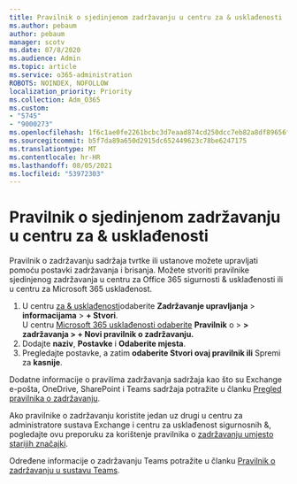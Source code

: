 ```yaml
---
title: Pravilnik o sjedinjenom zadržavanju u centru za & usklađenosti
ms.author: pebaum
author: pebaum
manager: scotv
ms.date: 07/8/2020
ms.audience: Admin
ms.topic: article
ms.service: o365-administration
ROBOTS: NOINDEX, NOFOLLOW
localization_priority: Priority
ms.collection: Adm_O365
ms.custom:
- "5745"
- "9000273"
ms.openlocfilehash: 1f6c1ae0fe2261bcbc3d7eaad874cd250dcc7eb82a8df89656fec9d5e60843ca
ms.sourcegitcommit: b5f7da89a650d2915dc652449623c78be6247175
ms.translationtype: MT
ms.contentlocale: hr-HR
ms.lasthandoff: 08/05/2021
ms.locfileid: "53972303"
---
```

# <a name="unified-retention-policies-in-the-security--compliance-center"></a>Pravilnik o sjedinjenom zadržavanju u centru za & usklađenosti

Pravilnik o zadržavanju sadržaja tvrtke ili ustanove možete upravljati pomoću postavki zadržavanja i brisanja. Možete stvoriti pravilnike sjedinjenog zadržavanja u centru za Office 365 sigurnosti & usklađenosti ili u centru za Microsoft 365 usklađenost. 

1. U centru [za & usklađenosti](https://go.microsoft.com/fwlink/p/?linkid=2077143)odaberite **Zadržavanje upravljanja**  >  **informacijama**  >  **+ Stvori**. <br/>
    U centru [Microsoft 365 usklađenosti odaberite](https://go.microsoft.com/fwlink/p/?linkid=2077149) **Pravilnik** o  >  **> zadržavanja > + Novi pravilnik o zadržavanju.**
2. Dodajte **naziv**, **Postavke** i **Odaberite mjesta**.
3. Pregledajte postavke, a zatim **odaberite Stvori ovaj pravilnik ili** Spremi za **kasnije**.  
      
Dodatne informacije o pravilima zadržavanja sadržaja kao što su Exchange e-pošta, OneDrive, SharePoint i Teams sadržaja potražite u članku [Pregled pravilnika o zadržavanju](https://go.microsoft.com/fwlink/?linkid=2127785).  
    
Ako pravilnike o zadržavanju koristite jedan uz drugi u centru za administratore sustava Exchange i centru za usklađenost sigurnosnih &, pogledajte ovu preporuku za korištenje pravilnika o [zadržavanju umjesto starijih značajki](/microsoft-365/compliance/retention-policies#use-a-retention-policy-instead-of-older-features).  
    
Određene informacije o zadržavanju Teams potražite u članku [Pravilnik o zadržavanju u sustavu Teams](/microsoftteams/retention-policies).